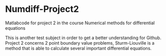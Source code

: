 # Numdiff-Project2
Matlabcode for project 2 in the course Numerical methods for differential equations

This is another test subject in order to get a better understanding for Github. 
Project 2 concerns 2 point boundary value problems, Sturm-Liouville is a method that is able to calculate several important differential equations.
